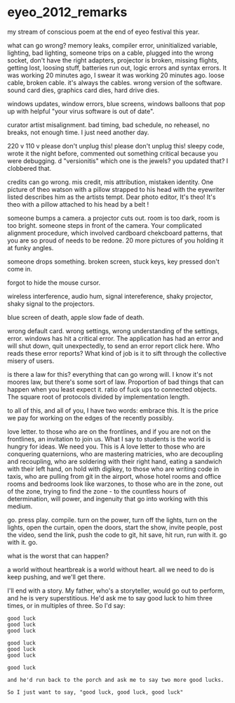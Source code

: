 eyeo_2012_remarks
=================

my stream of conscious poem at the end of eyeo festival this year.




  what can go wrong?
		memory leaks, compiler error, uninitialized variable, lighting, bad lighting, someone trips on a cable, plugged into the wrong socket, don't have the right adapters, projector is broken, missing flights, getting lost, loosing stuff, batteries run out, logic errors and syntax errors.  It was working 20 minutes ago, I swear it was working 20 minutes ago.  loose cable, broken cable. it's always the cables.  wrong version of the software.  sound card dies, graphics card dies, hard drive dies. 

windows updates, window errors, blue screens, windows balloons that pop up with helpful "your virus software is out of date".

curator artist misalignment.  bad timing, bad schedule, no reheasel, no breaks, not enough time. I just need another day. 

220 v 110 v please don't unplug this!  please don't unplug this!  sleepy code, wrote it the night before, commented out something critical because you were debugging.  d
"versionitis" which one is the jewels?  you updated that?  I clobbered that.  

credits can go wrong.  mis credit, mis attribution, mistaken identity.   One picture of theo watson with a pillow strapped to his head with the eyewriter listed describes him as the artists tempt.  Dear photo editor, It's theo!  It's theo with a pillow attached to his head by a belt !

someone bumps a camera.  a projector cuts out. room is too dark, room is too bright.  someone steps in front of the camera.  Your complicated alignment procedure, which involved cardboard chekcboard patterns, that you are so proud of needs to be redone. 20 more pictures of you holding it at funky angles.

someone drops something.   broken screen, stuck keys, key pressed don't come in. 

forgot to hide the mouse cursor. 

wireless interference, audio hum, signal intereference, shaky projector, shaky signal to the projectors. 

blue screen of death, apple slow fade of death.

wrong default card. wrong settings, wrong understanding of the settings, error. windows has hit a critical error. The application has had an error and will shut down, quit unexpectedly, to send an error report click here.  Who reads these error reports?  What kind of job is it to sift through the collective misery of users.  

is there a law for this?  everything that can go wrong will.  I know it's not moores law, but there's some sort of law.  Proportion of bad things that can happen when you least expect it.   ratio of fuck ups to connected objects.  The square root of  protocols divided by implementation length.  

to all of this, and all of you, I have two words: embrace this.   It is the price we pay for working on the edges of the recently possibly. 

love letter. to those who are on the frontlines, and if you are not on the frontlines, an invitation to join us.  What I say to students is the world is hungry for ideas.  We need you.  This is A love letter to those who are conquering quaternions, who are mastering matricies, who are decoupling and recoupling, who are soldering with their right hand, eating a sandwich with their left hand, on hold with digikey, to those who are writing code in taxis, who are pulling from git in the airport, whose hotel rooms and office rooms and bedrooms look like warzones, to those who are in the zone, out of the zone, trying to find the zone - to the countless hours of determination, will power, and ingenuity that go into working with this medium.   
		
go. press play. compile. turn on the power, turn off the lights, turn on the lights, open the curtain, open the doors, start the show, invite people, post the video, send the link, push the code to git, hit save, hit run, run with it.  go with it.  go.
	
what is the worst that can happen?
	
a world without heartbreak is a world without heart.  all we need to do is keep pushing, and we'll get there.  
		
I'll end with a story.  My father, who's a storyteller, would go out to perform, and he is very superstitious.  He'd ask me to say good luck to him three times, or in multiples of three.  So I'd say: 
	
	good luck
	good luck
	good luck
	
	good luck
	good luck
	good luck
	
	good luck
	
	and he'd run back to the porch and ask me to say two more good lucks. 
	
	So I just want to say, "good luck, good luck, good luck"